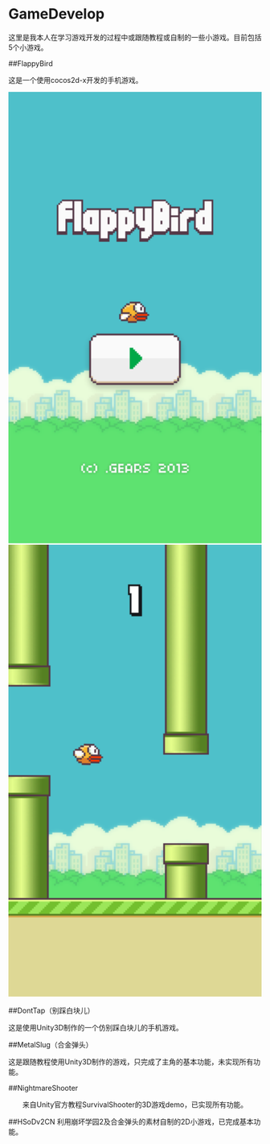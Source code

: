 # GameDevelop
这里是我本人在学习游戏开发的过程中或跟随教程或自制的一些小游戏。目前包括5个小游戏。

##FlappyBird

这是一个使用cocos2d-x开发的手机游戏。

<img src="https://github.com/ZihanBai/GameDevelop/blob/master/FlappyBird/Resources/image/Screen%20Shot1.png?raw=true" alt="Screen Shot1.png">

<img src="https://github.com/ZihanBai/GameDevelop/blob/master/FlappyBird/Resources/image/Screen%20Shot2.png?raw=true" alt="Screen Shot2.png">

##DontTap（别踩白块儿）

这是使用Unity3D制作的一个仿别踩白块儿的手机游戏。

##MetalSlug（合金弹头）

这是跟随教程使用Unity3D制作的游戏，只完成了主角的基本功能，未实现所有功能。

##NightmareShooter
<p style="text-indent:2em">来自Unity官方教程SurvivalShooter的3D游戏demo，已实现所有功能。</p>

##HSoDv2CN
利用崩坏学园2及合金弹头的素材自制的2D小游戏，已完成基本功能。